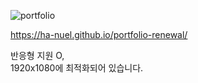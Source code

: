![portfolio](https://github.com/Ha-nuel/Ha-nuel/assets/108377351/562e59aa-e0ce-49c1-bddc-072305fafc32)

https://ha-nuel.github.io/portfolio-renewal/

반응형 지원 O, <br />
1920x1080에 최적화되어 있습니다.
